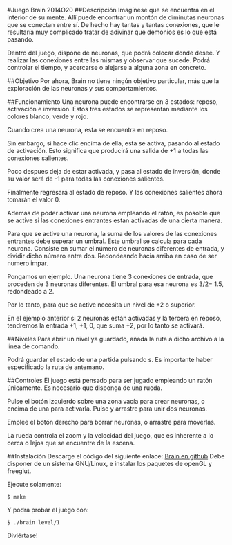 #Juego Brain
2014O20
##Descripción
Imagínese que se encuentra en el interior de su mente. Allí puede encontrar un
montón de diminutas neuronas que se conectan entre sí. De hecho hay tantas y
tantas conexiones, que le resultaría muy complicado tratar de adivinar que
demonios es lo que está pasando.

Dentro del juego, dispone de neuronas, que podrá colocar donde desee. Y realizar
las conexiones entre las mismas y observar que sucede. Podrá controlar el
tiempo, y acercarse o alejarse a alguna zona en concreto.

##Objetivo
Por ahora, Brain no tiene ningún objetivo particular, más que la exploración de
las neuronas y sus comportamientos. 

##Funcionamiento
Una neurona puede encontrarse en 3 estados: reposo, activación e inversión.
Estos tres estados se representan mediante los colores blanco, verde y rojo.

Cuando crea una neurona, esta se encuentra en reposo. 

Sin embargo, si hace clic encima de ella, esta se activa, pasando al estado de
activación. Esto significa que producirá una salida de +1 a todas las conexiones
salientes.

Poco despues deja de estar activada, y pasa al estado de inversión, donde su
valor será de -1 para todas las conexiones salientes.

Finalmente regresará al estado de reposo. Y las conexiones salientes ahora
tomarán el valor 0.

Además de poder activar una neurona empleando el ratón, es posoble que se active
si las conexiones entrantes estan activadas de una cierta manera.

Para que se active una neurona, la suma de los valores de las conexiones
entrantes debe superar un umbral. Este umbral se calcula para cada neurona.
Consiste en sumar el número de neuronas diferentes de entrada, y dividir dicho
número entre dos. Redondeando hacia arriba en caso de ser numero impar.

Pongamos un ejemplo. Una neurona tiene 3 conexiones de entrada, que proceden de
3 neuronas diferentes. El umbral para esa neurona es 3/2=  1.5, redondeado a 2.

Por lo tanto, para que se active necesita un nivel de +2 o superior.

En el ejemplo anterior si 2 neuronas están activadas y la tercera en reposo,
tendremos la entrada +1, +1, 0, que suma +2, por lo tanto se activará.

##Niveles
Para abrir un nivel ya guardado, añada la ruta a dicho archivo a la línea de
comando.

Podrá guardar el estado de una partida pulsando s. Es importante haber
especificado la ruta de antemano.

##Controles
El juego está pensado para ser jugado empleando un ratón únicamente. Es
necesario que disponga de una rueda.

Pulse el botón izquierdo sobre una zona vacía para crear neuronas, o encima de
una para activarla. Pulse y arrastre para unir dos neuronas.

Emplee el botón derecho para borrar neuronas, o arrastre para moverlas.

La rueda controla el zoom y la velocidad del juego, que es inherente a lo cerca
o lejos que se encuentre de la escena.

##Instalación
Descarge el código del siguiente enlace:
[Brain en github](https://github.com/rodarima/brain-game)
Debe disponer de un sistema GNU/Linux, e instalar los paquetes de openGL y
freeglut.

Ejecute solamente:

	$ make

Y podra probar el juego con:

	$ ./brain level/1

Diviértase!
